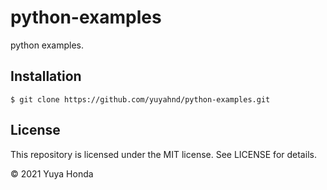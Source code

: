 # python-examples
python examples.

## Installation
```
$ git clone https://github.com/yuyahnd/python-examples.git
```

## License
This repository is licensed under the MIT license. See LICENSE for details.

&copy; 2021 Yuya Honda
